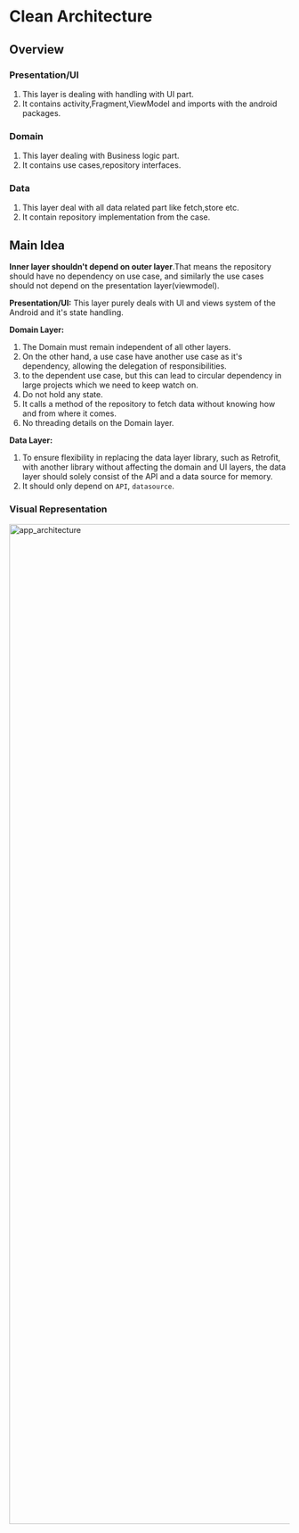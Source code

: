 # Clean Architecture

## Overview

### Presentation/UI
 1. This layer is dealing with handling with UI part.
 2. It contains activity,Fragment,ViewModel and imports with the android packages.

### Domain
 1. This layer dealing with Business logic part.
 2. It contains use cases,repository interfaces.

### Data
 1. This layer deal with all data related part like fetch,store etc.
 2. It contain repository implementation from the case.

## Main Idea
**Inner layer shouldn't depend on outer layer**.That means the repository should have no dependency on use case, and similarly the use cases should not depend on the presentation layer(viewmodel).

**Presentation/UI:** This layer purely deals with UI and views system of the Android and it's state handling.

**Domain Layer:** 
  1. The Domain must remain independent of all other layers.
  2. On the other hand, a use case have another use case as it's dependency, allowing the delegation of responsibilities.
  3. to the dependent use case, but this can lead to circular dependency in large projects which we need to keep watch on.
  4. Do not hold any state.
  5. It calls a method of the repository to fetch data without knowing how and from where it comes.
  6. No threading details on the Domain layer.

**Data Layer:**
  1. To ensure flexibility in replacing the data layer library, such as Retrofit, with another library without affecting the domain and UI layers,
     the data layer should solely consist of the API and a data source for memory.
  2. It should only depend on `API`, `datasource`.
     
  
### Visual Representation
<img width="1792" alt="app_architecture" src="https://github.com/DevP-ai/CleanArchitecture/assets/107491760/56643b8d-de42-4eaf-841c-e5736f182e9d">

   
    

